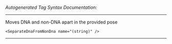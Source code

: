 _Autogenerated Tag Syntax Documentation:_

---
Moves DNA and non-DNA apart in the provided pose

```
<SeparateDnaFromNonDna name="(string)" />
```



---
